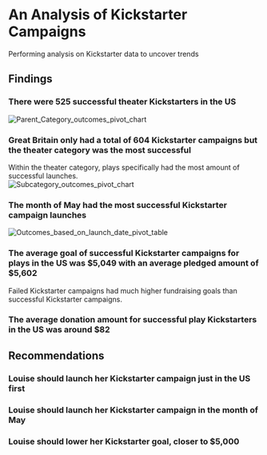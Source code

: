 # An Analysis of Kickstarter Campaigns
Performing analysis on Kickstarter data to uncover trends 
## Findings
### There were 525 successful theater Kickstarters in the US
![Parent_Category_outcomes_pivot_chart](path/to/Parent_Category_outcomes_pivot_chart.png)
### Great Britain only had a total of 604 Kickstarter campaigns but the theater category was the most successful
Within the theater category, plays specifically had the most amount of successful launches.  
![Subcategory_outcomes_pivot_chart](path/to/Subcategory_outcomes_pivot_chart.png)
### The month of May had the most successful Kickstarter campaign launches 
![Outcomes_based_on_launch_date_pivot_table](path/to/Outcomes_based_on_launch_date_pivot_table.png)
### The average goal of successful Kickstarter campaigns for plays in the US was $5,049 with an average pledged amount of $5,602
Failed Kickstarter campaigns had much higher fundraising goals than successful Kickstarter campaigns. 
### The average donation amount for successful play Kickstarters in the US was around $82
## Recommendations
### Louise should launch her Kickstarter campaign just in the US first
### Louise should launch her Kickstarter campaign in the month of May
### Louise should lower her Kickstarter goal, closer to $5,000
